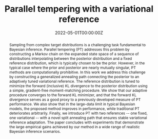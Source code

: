 ---
abstract: Sampling from complex target distributions is a challenging task fundamental to Bayesian inference. Parallel tempering (PT) addresses this problem by constructing a Markov chain on the expanded state space of a sequence of distributions interpolating between the posterior distribution and a fixed reference distribution, which is typically chosen to be the prior. However, in the typical case where the prior and posterior are nearly mutually singular, PT methods are computationally prohibitive. In this work we address this challenge by constructing a generalized annealing path connecting the posterior to an adaptively tuned variational reference. The reference distribution is tuned to minimize the forward (inclusive) KL divergence to the posterior distribution using a simple, gradient-free moment-matching procedure. We show that our adaptive procedure converges to the forward KL minimizer, and that the forward KL divergence serves as a good proxy to a previously developed measure of PT performance. We also show that in the large-data limit in typical Bayesian models, the proposed method improves in performance, while traditional PT deteriorates arbitrarily. Finally, we introduce PT with two references -- one fixed, one variational -- with a novel split annealing path that ensures stable variational reference adaptation. The paper concludes with experiments that demonstrate the large empirical gains achieved by our method in a wide range of realistic Bayesian inference scenarios.

authors:
- Nikola Surjanovic
- admin
- Trevor Campbell
- Alexandre Bouchard-Côté
date: "2022-05-01T00:00:00Z"
doi: ""
featured: true
image:
  caption: ""
  focal_point: ""
  preview_only: false
publication: Conference on Neural Information Processing Systems
publication_short: Conference on Neural Information Processing Systems
publication_types:
- "1"
publishDate: ""
slides: ""
summary: ""
tags: []
title: Parallel tempering with a variational reference

url_code: ""
url_dataset: ""
url_pdf: "https://arxiv.org/pdf/2206.00080.pdf"
url_poster: "uploads/poster_variational.pdf"
url_project: ""
url_slides: ""
url_source: "https://papers.nips.cc/paper_files/paper/2022/hash/03cd3cf3f74d4f9ce5958de269960884-Abstract-Conference.html"
url_video: ""

links:
- icon: ""
  icon_pack: fab
  name: Arxiv
  url: https://arxiv.org/abs/2206.00080

---